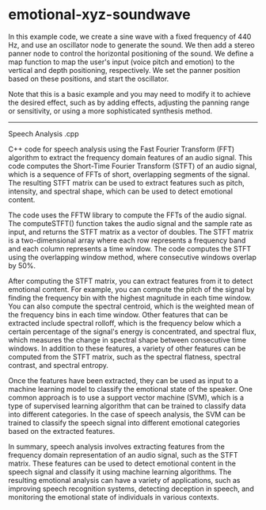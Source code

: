 # emotional-xyz-soundwave

In this example code, we create a sine wave with a fixed frequency of 440 Hz, and use an oscillator node to generate the sound. We then add a stereo panner node to control the horizontal positioning of the sound. We define a map function to map the user's input (voice pitch and emotion) to the vertical and depth positioning, respectively. We set the panner position based on these positions, and start the oscillator.

Note that this is a basic example and you may need to modify it to achieve the desired effect, such as by adding effects, adjusting the panning range or sensitivity, or using a more sophisticated synthesis method.

-------------
Speech Analysis .cpp

C++ code for speech analysis using the Fast Fourier Transform (FFT) algorithm to extract the frequency domain features of an audio signal. This code computes the Short-Time Fourier Transform (STFT) of an audio signal, which is a sequence of FFTs of short, overlapping segments of the signal. The resulting STFT matrix can be used to extract features such as pitch, intensity, and spectral shape, which can be used to detect emotional content.

The code uses the FFTW library to compute the FFTs of the audio signal. The computeSTFT() function takes the audio signal and the sample rate as input, and returns the STFT matrix as a vector of doubles. The STFT matrix is a two-dimensional array where each row represents a frequency band and each column represents a time window. The code computes the STFT using the overlapping window method, where consecutive windows overlap by 50%.

After computing the STFT matrix, you can extract features from it to detect emotional content. For example, you can compute the pitch of the signal by finding the frequency bin with the highest magnitude in each time window. You can also compute the spectral centroid, which is the weighted mean of the frequency bins in each time window. Other features that can be extracted include spectral rolloff, which is the frequency below which a certain percentage of the signal's energy is concentrated, and spectral flux, which measures the change in spectral shape between consecutive time windows. In addition to these features, a variety of other features can be computed from the STFT matrix, such as the spectral flatness, spectral contrast, and spectral entropy.

Once the features have been extracted, they can be used as input to a machine learning model to classify the emotional state of the speaker. One common approach is to use a support vector machine (SVM), which is a type of supervised learning algorithm that can be trained to classify data into different categories. In the case of speech analysis, the SVM can be trained to classify the speech signal into different emotional categories based on the extracted features.

In summary, speech analysis involves extracting features from the frequency domain representation of an audio signal, such as the STFT matrix. These features can be used to detect emotional content in the speech signal and classify it using machine learning algorithms. The resulting emotional analysis can have a variety of applications, such as improving speech recognition systems, detecting deception in speech, and monitoring the emotional state of individuals in various contexts.
